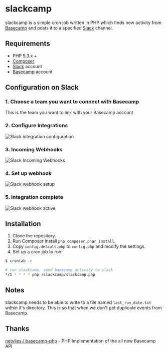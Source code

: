 # slackcamp
slackcamp is a simple cron job written in PHP which finds new activity from [Basecamp](http://basecamp.com) and posts it to a specified [Slack](http://slack.com) channel.

## Requirements
- PHP 5.3.x +
- [Composer](http://getcomposer.org)
- [Slack](http://slack.com) account
- [Basecamp](http://basecamp.com) account

## Configuration on Slack

### 1. Choose a team you want to connect with Basecamp
This is the team you want to link with your Basecamp account

### 2. Configure Integrations

![Slack integration configuration](http://plopster.blob.core.windows.net/slackcamp/slack_configure_integrations.png)

### 3. Incoming Webhooks

![Slack Incoming Webhooks](http://plopster.blob.core.windows.net/slackcamp/slack_webhooks.png)

### 4. Set up webhook

![Slack webhook setup](http://plopster.blob.core.windows.net/slackcamp/slack_webhook_setup.png)

### 5. Integration complete

![Slack webhook active](http://plopster.blob.core.windows.net/slackcamp/slack_integration_complete.png)

## Installation
1. Clone the repository.
2. Run Composer Install `php composer.phar install`.
3. Copy `config.default.php` to `config.php` and modify the settings.
4. Set up a cron job to run:

```bash
$ crontab -e

# run slackcamp, send basecamp activity to slack
*/1 * * * * php /slackcamp/slackcamp.php
```

## Notes
slackcamp needs to be able to write to a file named `last_run_date.txt` within it's directory. This is so that when we don't get duplicate events from Basecamp.

## Thanks
[netvlies / basecamp-php](https://github.com/netvlies/basecamp-php) - PHP Implementation of the all new Basecamp API
